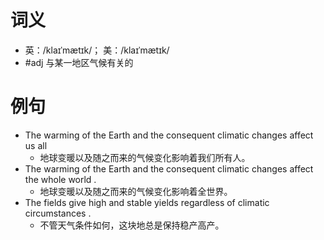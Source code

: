# 词义
- 英：/klaɪˈmætɪk/； 美：/klaɪˈmætɪk/
- #adj 与某一地区气候有关的
# 例句
- The warming of the Earth and the consequent climatic changes affect us all
	- 地球变暖以及随之而来的气候变化影响着我们所有人。
- The warming of the Earth and the consequent climatic changes affect the whole world .
	- 地球变暖以及随之而来的气候变化影响着全世界。
- The fields give high and stable yields regardless of climatic circumstances .
	- 不管天气条件如何，这块地总是保持稳产高产。
